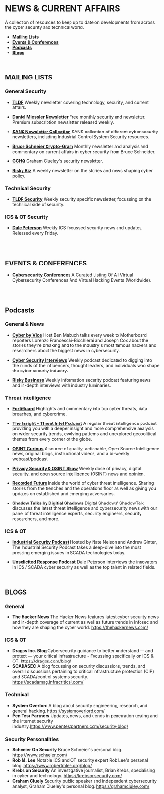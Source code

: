 # NEWS & CURRENT AFFAIRS
A collection of resources to keep up to date on developments from across the cyber security and technical world.

- [**Mailing Lists**](#mailing)
- [**Events & Conferences**](#events)
- [**Podcasts**](#podcast)
- [**Blogs**](#blog)
<br/>

<a name="mailing"></a>
## MAILING LISTS
### General Security
* [**TLDR**](https://www.tldrnewsletter.com/) Weekly newsletter covering technology, security, and current affairs. 

* [**Daniel Miessler Newsletter**](https://danielmiessler.com/) Free monthly security and newsletter. Premium subscription newsletter released weekly. 

* [**SANS Newsletter Collection**](https://www.sans.org/newsletters/) SANS collection of different cyber security newsletters, including Industrial Control System Security resources. 

* [**Bruce Schneier Crypto-Gram**](https://www.schneier.com/crypto-gram/subscribe/) Monthly newsletter and analysis and commentary on current affairs in cyber security from Bruce Schneider. 

* [**GCHQ**](https://grahamcluley.com/gchq-newsletter/) Graham Clueley's security newsletter. 

* [**Risky Biz**](https://srslyriskybiz.substack.com/subscribe) A weekly newsletter on the stories and news shaping cyber policy.

### Technical Security
* [**TLDR Security**](https://tldrsec.com/newsletter/) Weekly security specific newsletter, focussing on the technical side of security. 

### ICS & OT Security
* [**Dale Peterson**](https://dale-peterson.com/digital-bond-archives/) Weekly ICS focussed security news and updates. Released every Friday. 
<br/>
<br/>

<a name="events"></a>
## EVENTS & CONFERENCES
* [**Cybersecurity Conferences**](https://infosec-conferences.com/) A Curated Listing Of All Virtual Cybersecurity Conferences And Virtual Hacking Events (Worldwide). 
<br/>
<br/>

<a name="podcast"></a>
## Podcasts 
### General & News
* [**Cyber by Vice**](https://www.vice.com/en/topic/cyber-podcast) Host Ben Makuch talks every week to Motherboard reporters Lorenzo Franceschi-Bicchierai and Joseph Cox about the stories they're breaking and to the industry's most famous hackers and researchers about the biggest news in cybersecurity.

* [**Cyber Security Interviews**](https://cybersecurityinterviews.com/) Weekly podcast dedicated to digging into the minds of the influencers, thought leaders, and individuals who shape the cyber security industry.

* [**Risky Business**](https://risky.biz/) Weekly information security podcast featuring news and in-depth interviews with industry luminaries.


### Threat Intelligence
* [**FortiGuard**](https://www.fortiguard.com/podcasts) Highlights and commentary into top cyber threats, data breaches, and cybercrime.

* [**The Insight - Threat Intel Podcast**](https://landing.intelligencefusion.co.uk/threat-intelligence-podcast-yellowhammer-brexit) A regular threat intelligence podcast providing you with a deeper insight and more comprehensive analysis on wider security trends, evolving patterns and unexplored geopolitical themes from every corner of the globe.

* [**OSINT Curious**](https://osintcurio.us/) A source of quality, actionable, Open Source Intelligence news, original blogs, instructional videos, and a bi-weekly webcast/podcast.

* [**Privacy Security & OSINT Show**](https://inteltechniques.com/podcast.html) Weekly dose of privacy, digital security, and open source intelligence (OSINT) news and opinion.

* [**Recorded Future**](https://www.recordedfuture.com/resources/podcast/) Inside the world of cyber threat intelligence. Sharing stories from the trenches and the operations floor as well as giving you updates on established and emerging adversaries.

* [**Shadow Talks by Digitial Shadows**](https://resources.digitalshadows.com/threat-intelligence-podcast-shadowtalk) Digital Shadows' ShadowTalk discusses the latest threat intelligence and cybersecurity news with our panel of threat intelligence experts, security engineers, security researchers, and more.


### ICS & OT
* [**Industrial Security Podcast**](https://waterfall-security.com/scada-security/podcasts-on-ics-cybersecurity/) Hosted by Nate Nelson and Andrew Ginter, The Industrial Security Podcast takes a deep-dive into the most pressing emerging issues in SCADA technologies today. 

* [**Unsolicited Response Podcas‪t‬**](https://dale-peterson.com/podcast-2/) Dale Peterson interviews the innovators in ICS / SCADA cyber security as well as the top talent in related fields. 
<br/>


















<a name="blog"></a>
## BLOGS 
### General
* **The Hacker News** The Hacker News features latest cyber security news and in-depth coverage of current as well as future trends in Infosec and how they are shaping the cyber world. https://thehackernews.com/

### ICS & OT
* **Dragos Inc. Blog** Cybersecurity guidance to better understand — and protect — your critical infrastructure - Focussing specifically on ICS & OT. https://dragos.com/blog/
* **SCADASEC** A blog focussing on security discussions, trends, and overall discussions pertaining to critical infrastructure protection (CIP) and SCADA/control systems security. https://scadamag.infracritical.com/

### Technical
* **System Overlord** A blog about security engineering, research, and general hacking. https://systemoverlord.com/
* **Pen Test Partners** Updates, news, and trends in penetration testing and the internet security industry.https://www.pentestpartners.com/security-blog/

### Security Personalities
* **Schneier On Security** Bruce Schneier's personal blog. https://www.schneier.com/
* **Rob M. Lee** Notable ICS and OT security expert Rob Lee's personal blog. https://www.robertmlee.org/blog/
* **Krebs on Security** An investigative journalist, Brian Krebs, specialising in cyber and technology. https://krebsonsecurity.com/
* **Graham Cluely** Security public speaker and independent cybersecurity analyst, Graham Clueley's personal blog. https://grahamcluley.com/




